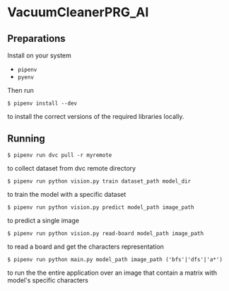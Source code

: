 # VacuumCleanerPRG_AI

## Preparations
Install on your system
* `pipenv`
* `pyenv`

Then run
```
$ pipenv install --dev
```
to install the correct versions of the required libraries locally.

## Running
```
$ pipenv run dvc pull -r myremote
```
to collect dataset from dvc remote directory
```
$ pipenv run python vision.py train dataset_path model_dir
```
to train the model with a specific dataset
```
$ pipenv run python vision.py predict model_path image_path
```
to predict a single image 
```
$ pipenv run python vision.py read-board model_path image_path
```
to read a board and get the characters representation
```
$ pipenv run python main.py model_path image_path ('bfs'|'dfs'|'a*')
```
to run the the entire application over an image that contain a matrix with model's specific characters
